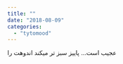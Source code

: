 ```yaml
---
title: ""
date: "2018-08-09"
categories: 
  - "tytomood"
---
```


عجیب است... پاییز سبز تر میکند اندوهت را
